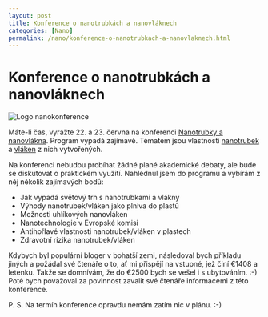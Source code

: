 ```yaml
---
layout: post
title: Konference o nanotrubkách a nanovláknech
categories: [Nano]
permalink: /nano/konference-o-nanotrubkach-a-nanovlaknech.html
---
```

# Konference o nanotrubkách a nanovláknech

<div class="obry"><div class="leftbox"><img alt="Logo nanokonference" src="http://www.techblog.cz/images/nanokonference-nanotrubky.jpg"/></div></div> 

Máte-li čas, vyražte 22. a 23. června na konferenci [Nanotrubky a nanovlákna](http://www.nanotubesandfibres.com/). Program vypadá zajímavě. Tématem jsou vlastnosti [nanotrubek](http://www.techblog.cz/nano/nanotubes-nanotrubky.html) a [vláken](http://www.techblog.cz/nano/nejdelsi-nanotrubka.html) z nich vytvořených.

Na konferenci nebudou probíhat žádné plané akademické debaty, ale bude se diskutovat o praktickém využití. Nahlédnul jsem do programu a vybírám z něj několik zajímavých bodů:

  * Jak vypadá světový trh s nanotrubkami a vlákny
  * Výhody nanotrubek/vláken jako plniva do plastů
  * Možnosti uhlíkových nanovláken
  * Nanotechnologie v Evropské komisi
  * Antihořlavé vlastnosti nanotrubek/vláken v plastech
  * Zdravotní rizika nanotrubek/vláken



Kdybych byl populární bloger v bohatší zemi, následoval bych příkladu jiných a požádal své čtenáře o to, ať mi přispějí na vstupné, jež činí €1408 a letenku. Takže se domnívám, že do €2500 bych se vešel i s ubytováním. :-) Poté bych považoval za povinnost zavalit své čtenáře informacemi z této konference.

P. S. Na termín konference opravdu nemám zatím nic v plánu. :-)

